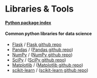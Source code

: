 <!---
{"next":"Resources/cheatsheets.md","title":"Libraries & Tools"}
-->

# Libraries & Tools

#### [Python package index](https://pypi.org/)
#### Common python libraries for data science
* [Flask](http://flask.pocoo.org/) / [Flask github repo](https://github.com/pallets/flask)
* [Pandas](http://pandas.pydata.org/) / ([Pandas github repo](https://github.com/pandas-dev/pandas))
* [NumPy](https://www.numpy.org/) / ([NumPy github repo](https://github.com/numpy/numpy))
* [SciPy](https://www.scipy.org/) / ([SciPy github repo](https://github.com/scipy/scipy))
* [Matplotlib](https://matplotlib.org/) / ([Matplotlib github repo](https://github.com/matplotlib/matplotlib))
* [scikit-learn](https://scikit-learn.org/) / ([scikit-learn github repo](https://github.com/scikit-learn/scikit-learn))
